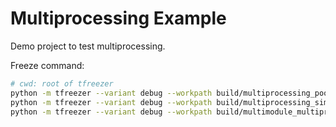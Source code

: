 # Multiprocessing Example

Demo project to test multiprocessing.

Freeze command:

```bash
# cwd: root of tfreezer
python -m tfreezer --variant debug --workpath build/multiprocessing_pool --entry-module examples/multiprocessing/multiprocessing_pool.py
python -m tfreezer --variant debug --workpath build/multiprocessing_simple --entry-module examples/multiprocessing/multiprocessing_simple.py
python -m tfreezer --variant debug --workpath build/multimodule_multiprocessing examples/multiprocessing/multimodule_freeze_config.py
```
